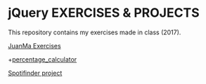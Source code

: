 # jQuery EXERCISES & PROJECTS

This repository contains my exercises made in class (2017).

[JuanMa Exercises](https://github.com/juanmaguitar/exercises-javascript/tree/master/19-percentage-calculator)

+[percentage_calculator](https://github.com/sernalab/jQuery_exercises/blob/master/exercises_jquery/percentage_calculator.html)

[Spotifinder project](https://github.com/sernalab/jQuery_exercises/tree/master/exercises_jquery/api_spotify_project)